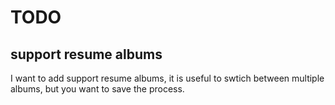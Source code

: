 # TODO

## support resume albums

I want to add support resume albums, it is useful to swtich between multiple albums, but you want to save the process.